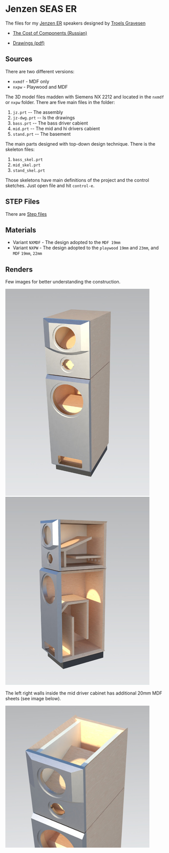 # Jenzen SEAS ER

The files for my [Jenzen ER](http://www.troelsgravesen.dk/Jenzen-SEAS-ER.htm) speakers designed by [Troels Gravesen](http://www.troelsgravesen.dk/Diy_Loudspeaker_Projects.htm)

- [The Cost of Components (Russian)](https://docs.google.com/spreadsheets/d/e/2PACX-1vSB3FNFUVDHjRK6kU6tNd1HyQFS7vgX7NBvUzmXqsyFYa6fWkQUFsxqwkLvuTbK1k98puwC3UfetT3D/pubhtml?gid=0&single=true)

- [Drawings (pdf)](https://github.com/hww/jenzen-er/blob/main/nx/pdf/user_jz_dwg.pdf)

## Sources

There are two different versions:

- ```nxmdf``` - MDF only
- ```nxpw``` - Playwood and MDF

The 3D model files madden with Siemens NX 2212 and located in the ```nxmdf``` or ```nxpw``` folder. There are five main files in the folder:

1. ```jz.prt``` -- The assembly
2. ```jz-dwg.prt``` -- Is the drawings
3. ```bass.prt``` -- The bass driver cabient
4. ```mid.prt``` -- The mid and hi drivers cabient
5. ```stand.prt``` -- The basement 

The main parts designed with top-down design technique. There is the skeleton files:

1. ```bass_skel.prt``` 
2. ```mid_skel.prt```
3. ```stand_skel.prt```

Those skeletons have main definitions of the project and the control sketches. Just open file and hit ```control-e```.

## STEP Files

There are [Step files](nx/step)

## Materials

- Variant ```NXMDF``` - The design adopted to the ```MDF 19mm```  
- Variant ```NXPW``` - The design adopted to the ```playwood``` ```19mm``` and ```23mm```, and ```MDF``` ```19mm```, ```22mm``` 

## Renders

Few images for better understanding the construction.

<img src="nx/images/jz_01.jpg" width="450px">
<img src="nx/images/jz_02.jpg" width="450px">

The left right walls inside the mid driver cabinet has additional 20mm MDF sheets (see image below).

<img src="nx/images/jz_03.jpg" width="450px">
